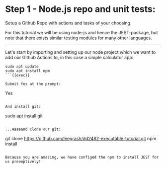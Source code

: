 # Step 1 - Node.js repo and unit tests:

Setup a Github Repo with actions and tasks of your choosing. 

For this tutorial we will be using node-js and hence the JEST-package, but note that there exists similar testing modules for many other languages. 

----

Let's start by importing and setting up our node project which we want to add our Github Actions to, in this case a simple calculator app:

```
sudo apt update
sudo apt install npm
```{{exec}}

Submit Yes at the prompt:

```
Yes
```{{exec}}

And install git:

```
sudo apt install git
```{{exec}}

...Aaaaand clone our git:

```
git clone https://github.com/leegrash/dd2482-executable-tutorial.git
npm install
```{{exec}} 

Because you are amazing, we have configed the npm to install JEST for us preemptively!
